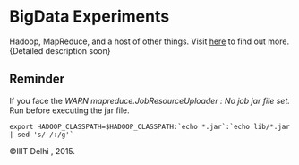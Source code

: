
# BigData Experiments

Hadoop, MapReduce, and a host of other things.
Visit [here](http://www.dkdennis.com/blog/html/summer2015/) to find out more.
{Detailed description soon}

## Reminder 
If you face the *WARN mapreduce.JobResourceUploader : No job jar file set.*
Run before executing the jar file.

    export HADOOP_CLASSPATH=$HADOOP_CLASSPATH:`echo *.jar`:`echo lib/*.jar | sed 's/ /:/g'`

&copy;IIIT Delhi , 2015.

